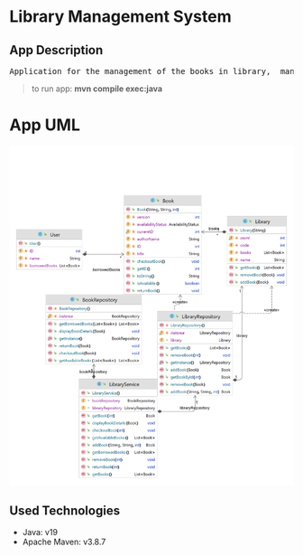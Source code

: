 # Library Management System

## App Description

<pre>Application for the management of the books in library,  managing checking out of books and the returning by notatitng it in the system.
</pre>

> to run app: **mvn compile exec:java**

# App UML

![UML](images/UML.png)

## Used Technologies

* Java: v19
* Apache Maven: v3.8.7
